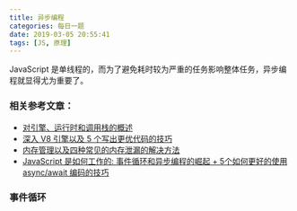 ```yaml
---
title: 异步编程
categories: 每日一题
date: 2019-03-05 20:55:41
tags: [JS, 原理]
---
```


JavaScript 是单线程的，而为了避免耗时较为严重的任务影响整体任务，异步编程就显得尤为重要了。

### 相关参考文章：

- [对引擎、运行时和调用栈的概述]()
- [深入 V8 引擎以及 5 个写出更优代码的技巧](https://github.com/xitu/gold-miner/blob/master/TODO/how-javascript-works-inside-the-v8-engine-5-tips-on-how-to-write-optimized-code.md)
- [内存管理以及四种常见的内存泄漏的解决方法](https://github.com/xitu/gold-miner/blob/master/TODO/how-javascript-works-memory-management-how-to-handle-4-common-memory-leaks.md)
- [JavaScript 是如何工作的: 事件循环和异步编程的崛起 + 5个如何更好的使用 async/await 编码的技巧](https://github.com/xitu/gold-miner/blob/master/TODO/how-javascript-works-event-loop-and-the-rise-of-async-programming-5-ways-to-better-coding-with.md)

### 事件循环

